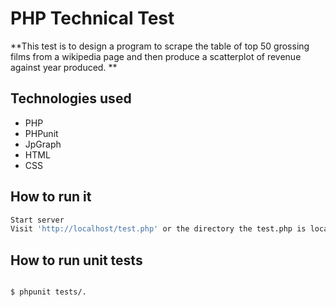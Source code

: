 # PHP Technical Test 

**This test is to design a program to scrape the table of top 50 grossing films from a wikipedia page and then produce a scatterplot of revenue against year produced. **


Technologies used
----
- PHP
- PHPunit
- JpGraph
- HTML
- CSS

How to run it
----
```sh
Start server
Visit 'http://localhost/test.php' or the directory the test.php is located in on your machine.
```

How to run unit tests
----
```sh

$ phpunit tests/.
```


